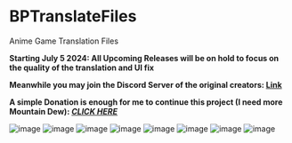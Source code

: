 # BPTranslateFiles 
Anime Game Translation Files

**Starting July 5 2024: All Upcoming Releases will be on hold to focus on the quality of the translation and UI fix**

**Meanwhile you may join the Discord Server of the original creators: [Link](https://discord.gg/jdkams6jca)**

**A simple Donation is enough for me to continue this project (I need more Mountain Dew): _[CLICK HERE](https://ko-fi.com/mountaindewritos)_**

![image](https://github.com/mountaindewritos/BPTranslateFiles/assets/66302821/d0d4d6ec-958c-47b1-8b3d-9938496cb8ec)
![image](https://github.com/mountaindewritos/BPTranslateFiles/assets/66302821/4fa01736-ffc8-48dc-9660-09ec9705d572)
![image](https://github.com/mountaindewritos/BPTranslateFiles/assets/66302821/1f3b1f5e-3723-4998-b66e-13fa0c44a232)
![image](https://github.com/mountaindewritos/BPTranslateFiles/assets/66302821/99b701bd-37cd-499e-afad-23ae3760ffb0)
![image](https://github.com/mountaindewritos/BPTranslateFiles/assets/66302821/eac586cd-500e-4824-86d4-ee38b1469bfe)
![image](https://github.com/mountaindewritos/BPTranslateFiles/assets/66302821/1f8799f3-547d-4213-b661-9604332cc0ba)
![image](https://github.com/mountaindewritos/BPTranslateFiles/assets/66302821/3f5689cd-8d83-42eb-a492-4517d5c9f223)
![image](https://github.com/mountaindewritos/BPTranslateFiles/assets/66302821/be3362a9-d715-4c66-9dcd-70229c5354ae)
